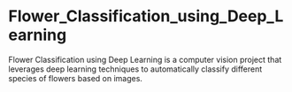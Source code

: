 # Flower_Classification_using_Deep_Learning
Flower Classification using Deep Learning is a computer vision project that leverages deep learning techniques to automatically classify different species of flowers based on images. 
